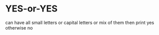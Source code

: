 # YES-or-YES
can have all small letters or capital letters or mix of them then print yes otherwise no
